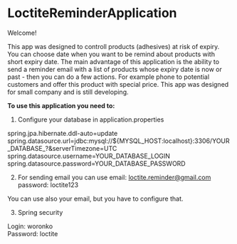 # LoctiteReminderApplication

Welcome!

This app was designed to controll products (adhesives) at risk of expiry. You can choose date when you want to be remind about products with short expiry date. 
The main advantage of this application is the ability to send a reminder email with a list of products whose expiry date is now or past - then you can do a few actions. For example phone to potential customers and offer this product with special price.
This app was designed for small company and is still developing.

<b>To use this application you need to:</b>

1. Configure your database in application.properties

spring.jpa.hibernate.ddl-auto=update <br>
spring.datasource.url=jdbc:mysql://${MYSQL_HOST:localhost}:3306/YOUR_DATABASE_?&serverTimezone=UTC<br>
spring.datasource.username=YOUR_DATABASE_LOGIN<br>
spring.datasource.password=YOUR_DATABASE_PASSWORD<br>

2. For sending email you can use email: loctite.reminder@gmail.com   password: loctite123

You can use also your email, but you have to configure that.

3. Spring security

Login: woronko <br>
Password: loctite
